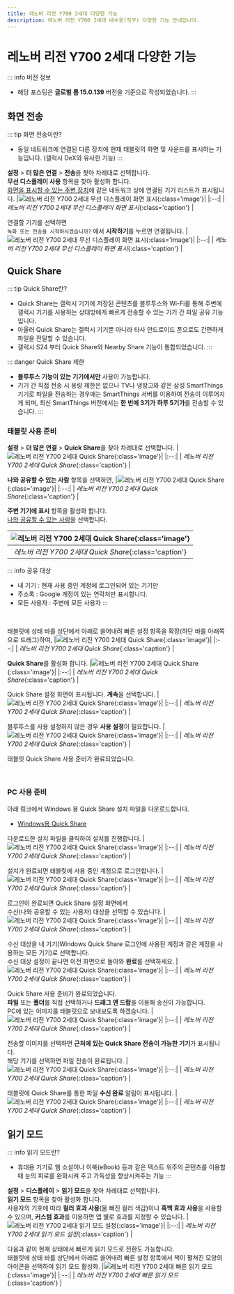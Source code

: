 ```yaml
---
title: 레노버 리전 Y700 2세대 다양한 기능
description: 레노버 리전 Y700 2세대 내수용(직구) 다양한 기능 안내입니다.
---
```

# 레노버 리전 Y700 2세대 다양한 기능

::: info 버전 정보
* 해당 포스팅은 **글로벌 롬 15.0.139** 버전을 기준으로 작성되었습니다.
:::

## 화면 전송

::: tip 화면 전송이란?
* 동일 네트워크에 연결된 다른 장치에 현재 태블릿의 화면 및 사운드를 표시하는 기능입니다. (갤럭시 DeX와 유사한 기능)
:::

**설정** > **더 많은 연결** > **전송**을 찾아 차례대로 선택합니다.\
**무선 디스플레이 사용** 항목을 찾아 활성화 합니다.\
<u>화면을 표시할 수 있는 주변 장치</u>에 같은 네트워크 상에 연결된 기기 리스트가 표시됩니다.
|![레노버 리전 Y700 2세대 무선 디스플레이 화면 표시](./images/features/screen1.webp){:class='image'}|
|:--:|
| *레노버 리전 Y700 2세대 무선 디스플레이 화면 표시*{:class='caption'} |

연결할 기기를 선택하면\
`녹화 또는 전송을 시작하시겠습니까?` 에서 **시작하기**를 누르면 연결됩니다.
|![레노버 리전 Y700 2세대 무선 디스플레이 화면 표시](./images/features/screen2.webp){:class='image'}|
|:--:|
| *레노버 리전 Y700 2세대 무선 디스플레이 화면 표시*{:class='caption'} |

## Quick Share

::: tip Quick Share란?
* Quick Share는 갤럭시 기기에 저장된 콘텐츠를 블루투스와 Wi-Fi를 통해 주변에 갤럭시 기기를 사용하는 상대방에게 빠르게 전송할 수 있는 기기 간 파일 공유 기능입니다.
* 아울러 Quick Share는 갤럭시 기기뿐 아니라 타사 안드로이드 폰으로도 간편하게 파일을 전달할 수 있습니다.
* 갤럭시 S24 부터 Quick Share와 Nearby Share 기능이 통합되었습니다.
:::

::: danger Quick Share 제한
* **블루투스 기능이 있는 기기에서만** 사용이 가능합니다.
* 기기 간 직접 전송 시 용량 제한은 없으나 TV나 냉장고와 같은 삼성 SmartThings 기기로 파일을 전송하는 경우에는 SmartThings 서버를 이용하여 전송이 이루어지게 되며, 최신 SmartThings 버전에서는 **한 번에 3기가** **하루 5기가**를 전송할 수 있습니다.
:::

### 태블릿 사용 준비

**설정** > **더 많은 연결** > **Quick Share**을 찾아 차례대로 선택합니다.
|![레노버 리전 Y700 2세대 Quick Share](./images/features/qs_step_1.webp){:class='image'}|
|:--:|
| *레노버 리전 Y700 2세대 Quick Share*{:class='caption'} |

**나와 공유할 수 있는 사람** 항목을 선택하면,
|![레노버 리전 Y700 2세대 Quick Share](./images/features/qs_step_2.webp){:class='image'}|
|:--:|
| *레노버 리전 Y700 2세대 Quick Share*{:class='caption'} |

**주변 기기에 표시** 항목을 활성화 합니다.\
<u>나와 공유할 수 있는 사람</u>을 선택합니다.

|![레노버 리전 Y700 2세대 Quick Share](./images/features/qs_step_3.webp){:class='image'}|
|:--:|
| *레노버 리전 Y700 2세대 Quick Share*{:class='caption'} |

::: info 공유 대상
* 내 기기 : 현재 사용 중인 계정에 로그인되어 있는 기기만
* 주소록 : Google 계정이 있는 연락처만 표시합니다.
* 모든 사용자 : 주변에 모든 사용자
:::

<br />

태블릿에 상태 바를 상단에서 아래로 쓸어내려 빠른 설정 항목을 확장(하단 바를 아래쪽으로 드래그)하여,
|![레노버 리전 Y700 2세대 Quick Share](./images/features/qs_step_4.webp){:class='image'}|
|:--:|
| *레노버 리전 Y700 2세대 Quick Share*{:class='caption'} |

**Quick Share**를 활성화 합니다.
|![레노버 리전 Y700 2세대 Quick Share](./images/features/qs_step_5.webp){:class='image'}|
|:--:|
| *레노버 리전 Y700 2세대 Quick Share*{:class='caption'} |

Quick Share 설정 화면이 표시됩니다. **계속**을 선택합니다.
|![레노버 리전 Y700 2세대 Quick Share](./images/features/qs_step_6.webp){:class='image'}|
|:--:|
| *레노버 리전 Y700 2세대 Quick Share*{:class='caption'} |

블루투스를 사용 설정하지 않은 경우 **사용 설정**이 필요합니다.
|![레노버 리전 Y700 2세대 Quick Share](./images/features/qs_step_7.webp){:class='image'}|
|:--:|
| *레노버 리전 Y700 2세대 Quick Share*{:class='caption'} |

태블릿 Quick Share 사용 준비가 완료되었습니다.

<br />

### PC 사용 준비

아래 링크에서 Windows 용 Quick Share 설치 파일을 다운로드합니다.
* [Windows용 Quick Share](https://www.android.com/intl/ko_kr/better-together/quick-share-app/)

다운로드한 설치 파일을 클릭하여 설치를 진행합니다.
|![레노버 리전 Y700 2세대 Quick Share](./images/features/qs_step_8.webp){:class='image'}|
|:--:|
| *레노버 리전 Y700 2세대 Quick Share*{:class='caption'} |

설치가 완료되면 태블릿에 사용 중인 계정으로 로그인합니다.
|![레노버 리전 Y700 2세대 Quick Share](./images/features/qs_step_9.webp){:class='image'}|
|:--:|
| *레노버 리전 Y700 2세대 Quick Share*{:class='caption'} |

로그인이 완료되면 Quick Share 설정 화면에서\
수신(나와 공유할 수 있는 사용자) 대상을 선택할 수 있습니다.
|![레노버 리전 Y700 2세대 Quick Share](./images/features/qs_step_11.webp){:class='image'}|
|:--:|
| *레노버 리전 Y700 2세대 Quick Share*{:class='caption'} |

수신 대상을 내 기기(Windows Quick Share 로그인에 사용된 계정과 같은 계정을 사용하는 모든 기기)로 선택합니다.\
수신 대상 설정이 끝나면 이전 화면으로 돌아와 **완료**를 선택하세요.
|![레노버 리전 Y700 2세대 Quick Share](./images/features/qs_step_12.webp){:class='image'}|
|:--:|
| *레노버 리전 Y700 2세대 Quick Share*{:class='caption'} |

Quick Share 사용 준비가 완료되었습니다.\
**파일** 또는 **폴더**를 직접 선택하거나 **드래그 앤 드랍**을 이용해 송신이 가능합니다.\
PC에 있는 이미지를 태블릿으로 보내보도록 하겠습니다.
|![레노버 리전 Y700 2세대 Quick Share](./images/features/qs_step_13.webp){:class='image'}|
|:--:|
| *레노버 리전 Y700 2세대 Quick Share*{:class='caption'} |

전송할 이미지를 선택하면 **근처에 있는 Quick Share 전송이 가능한 기기**가 표시됩니다.\
해당 기기를 선택하면 파일 전송이 완료됩니다.
|![레노버 리전 Y700 2세대 Quick Share](./images/features/qs_step_14.webp){:class='image'}|
|:--:|
| *레노버 리전 Y700 2세대 Quick Share*{:class='caption'} |

태블릿에 Quick Share를 통한 파일 **수신 완료** 알림이 표시됩니다.
|![레노버 리전 Y700 2세대 Quick Share](./images/features/qs_step_15.webp){:class='image'}|
|:--:|
| *레노버 리전 Y700 2세대 Quick Share*{:class='caption'} |

## 읽기 모드

::: info 읽기 모드란?
* 휴대용 기기로 웹 소설이나 이북(eBook) 등과 같은 텍스트 위주의 콘텐츠를 이용할 때 눈의 피로를 완화시켜 주고 가독성을 향상시켜주는 기능
:::

**설정** > **디스플레이** > **읽기 모드**을 찾아 차례대로 선택합니다.\
**읽기 모드** 항목을 찾아 활성화 합니다.\
사용자의 기호에 따라 **컬러 효과 사용**(물 빠진 컬러 색감)이나 **흑백 효과 사용**을 사용할 수 있으며,
**커스텀 효과**를 이용하면 앱 별로 효과를 지정할 수 있습니다.
|![레노버 리전 Y700 2세대 읽기 모드 설정](./images/features/read1.webp){:class='image'}|
|:--:|
| *레노버 리전 Y700 2세대 읽기 모드 설정*{:class='caption'} |

다음과 같이 현재 상태에서 빠르게 읽기 모드로 전환도 가능합니다.\
태블릿에 상태 바를 상단에서 아래로 쓸어내려 빠른 설정 항목에서 책이 펼쳐진 모양의 아이콘을 선택하여 읽기 모드 활성화.
|![레노버 리전 Y700 2세대 빠른 읽기 모드](./images/features/read2.webp){:class='image'}|
|:--:|
| *레노버 리전 Y700 2세대 빠른 읽기 모드*{:class='caption'} |